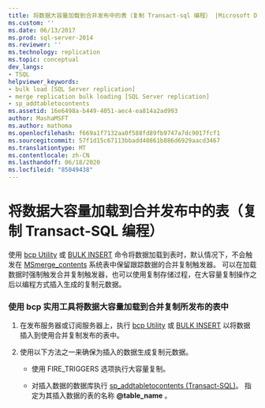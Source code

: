 ```yaml
---
title: 将数据大容量加载到合并发布中的表（复制 Transact-sql 编程） |Microsoft Docs
ms.custom: ''
ms.date: 06/13/2017
ms.prod: sql-server-2014
ms.reviewer: ''
ms.technology: replication
ms.topic: conceptual
dev_langs:
- TSQL
helpviewer_keywords:
- bulk load [SQL Server replication]
- merge replication bulk loading [SQL Server replication]
- sp_addtabletocontents
ms.assetid: 16e6498a-b449-4051-aec4-ea814a2ad993
author: MashaMSFT
ms.author: mathoma
ms.openlocfilehash: f669a1f7132aa0f588fd89fb9747a7dc9017fcf1
ms.sourcegitcommit: 57f1d15c67113bbadd40861b886d6929aacd3467
ms.translationtype: MT
ms.contentlocale: zh-CN
ms.lasthandoff: 06/18/2020
ms.locfileid: "85049438"
---
```

# <a name="bulk-load-data-into-tables-in-a-merge-publication-replication-transact-sql-programming"></a>将数据大容量加载到合并发布中的表（复制 Transact-SQL 编程）
  使用 [bcp Utility](../../tools/bcp-utility.md) 或 [BULK INSERT](/sql/t-sql/statements/bulk-insert-transact-sql) 命令将数据加载到表时，默认情况下，不会触发在 [MSmerge_contents](/sql/relational-databases/system-tables/msmerge-contents-transact-sql) 系统表中保留跟踪数据的合并复制触发器。 可以在加载数据时强制触发合并复制触发器，也可以使用复制存储过程，在大容量复制操作之后以编程方式插入生成的复制元数据。  
  
### <a name="to-bulk-load-data-into-tables-published-by-merge-replication-using-the-bcp-utility"></a>使用 bcp 实用工具将数据大容量加载到合并复制所发布的表中  
  
1.  在发布服务器或订阅服务器上，执行 [bcp Utility](../../tools/bcp-utility.md) 或 [BULK INSERT](/sql/t-sql/statements/bulk-insert-transact-sql) 以将数据插入到使用合并复制发布的表中。  
  
2.  使用以下方法之一来确保为插入的数据生成复制元数据。  
  
    -   使用 FIRE_TRIGGERS 选项执行大容量复制。  
  
    -   对插入数据的数据库执行 [sp_addtabletocontents (Transact-SQL)](/sql/relational-databases/system-stored-procedures/sp-addtabletocontents-transact-sql)。 指定为其插入数据的表的名称 **@table_name** 。  
  
  
